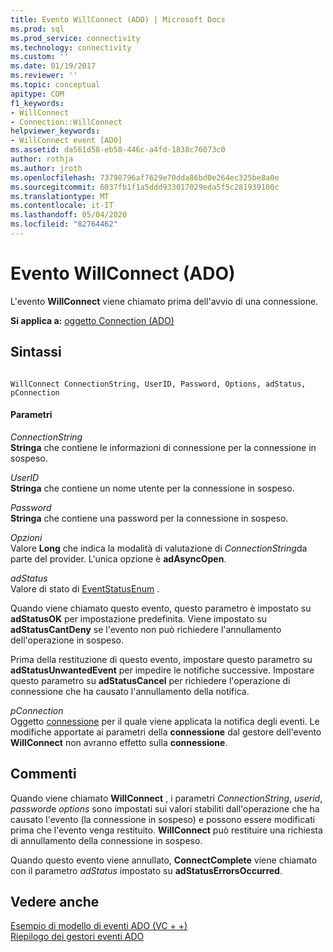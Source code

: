 ```yaml
---
title: Evento WillConnect (ADO) | Microsoft Docs
ms.prod: sql
ms.prod_service: connectivity
ms.technology: connectivity
ms.custom: ''
ms.date: 01/19/2017
ms.reviewer: ''
ms.topic: conceptual
apitype: COM
f1_keywords:
- WillConnect
- Connection::WillConnect
helpviewer_keywords:
- WillConnect event [ADO]
ms.assetid: da561d58-eb58-446c-a4fd-1838c76073c0
author: rothja
ms.author: jroth
ms.openlocfilehash: 73798796af7629e70dda86bd0e264ec325be8a0e
ms.sourcegitcommit: 6037fb1f1a5ddd933017029eda5f5c281939100c
ms.translationtype: MT
ms.contentlocale: it-IT
ms.lasthandoff: 05/04/2020
ms.locfileid: "82764462"
---
```

# <a name="willconnect-event-ado"></a>Evento WillConnect (ADO)
L'evento **WillConnect** viene chiamato prima dell'avvio di una connessione.  
  
 **Si applica a:** [oggetto Connection (ADO)](../../../ado/reference/ado-api/connection-object-ado.md)  
  
## <a name="syntax"></a>Sintassi  
  
```  
  
WillConnect ConnectionString, UserID, Password, Options, adStatus, pConnection  
```  
  
#### <a name="parameters"></a>Parametri  
 *ConnectionString*  
 **Stringa** che contiene le informazioni di connessione per la connessione in sospeso.  
  
 *UserID*  
 **Stringa** che contiene un nome utente per la connessione in sospeso.  
  
 *Password*  
 **Stringa** che contiene una password per la connessione in sospeso.  
  
 *Opzioni*  
 Valore **Long** che indica la modalità di valutazione di *ConnectionString*da parte del provider. L'unica opzione è **adAsyncOpen**.  
  
 *adStatus*  
 Valore di stato di [EventStatusEnum](../../../ado/reference/ado-api/eventstatusenum.md) .  
  
 Quando viene chiamato questo evento, questo parametro è impostato su **adStatusOK** per impostazione predefinita. Viene impostato su **adStatusCantDeny** se l'evento non può richiedere l'annullamento dell'operazione in sospeso.  
  
 Prima della restituzione di questo evento, impostare questo parametro su **adStatusUnwantedEvent** per impedire le notifiche successive. Impostare questo parametro su **adStatusCancel** per richiedere l'operazione di connessione che ha causato l'annullamento della notifica.  
  
 *pConnection*  
 Oggetto [connessione](../../../ado/reference/ado-api/connection-object-ado.md) per il quale viene applicata la notifica degli eventi. Le modifiche apportate ai parametri della **connessione** dal gestore dell'evento **WillConnect** non avranno effetto sulla **connessione**.  
  
## <a name="remarks"></a>Commenti  
 Quando viene chiamato **WillConnect** , i parametri *ConnectionString*, *userid*, *password*e *options* sono impostati sui valori stabiliti dall'operazione che ha causato l'evento (la connessione in sospeso) e possono essere modificati prima che l'evento venga restituito. **WillConnect** può restituire una richiesta di annullamento della connessione in sospeso.  
  
 Quando questo evento viene annullato, **ConnectComplete** viene chiamato con il parametro *adStatus* impostato su **adStatusErrorsOccurred**.  
  
## <a name="see-also"></a>Vedere anche  
 [Esempio di modello di eventi ADO (VC + +)](../../../ado/reference/ado-api/ado-events-model-example-vc.md)   
 [Riepilogo dei gestori eventi ADO](../../../ado/guide/data/ado-event-handler-summary.md)
